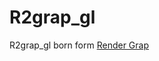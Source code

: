 # R2grap_gl

R2grap_gl born form [Render Grap](https://github.com/ingslh/opengl-stuff/tree/main/render_grap)

